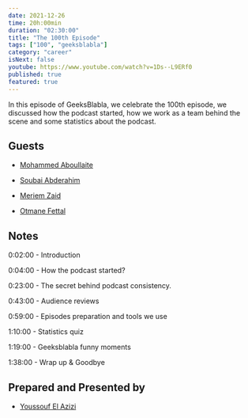 ```yaml
---
date: 2021-12-26
time: 20h:00min
duration: "02:30:00"
title: "The 100th Episode"
tags: ["100", "geeksblabla"]
category: "career"
isNext: false
youtube: https://www.youtube.com/watch?v=1Ds--L9ERf0
published: true
featured: true
---
```


In this episode of GeeksBlabla, we celebrate the 100th episode, we discussed how the podcast started, how we work as a team behind the scene and some statistics about the podcast.

## Guests

- [Mohammed Aboullaite](https://aboullaite.me)

- [Soubai Abderahim](https://soubai.me)

- [Meriem Zaid](https://www.facebook.com/MeriemZaid)

- [Otmane Fettal](https://twitter.com/ofettal)

## Notes

0:02:00 - Introduction

0:04:00 - How the podcast started?

0:23:00 - The secret behind podcast consistency.

0:43:00 - Audience reviews

0:59:00 - Episodes preparation and tools we use

1:10:00 - Statistics quiz

1:19:00 - Geeksblabla funny moments

1:38:00 - Wrap up & Goodbye

## Prepared and Presented by

- [Youssouf El Azizi](https://elazizi.com/)
